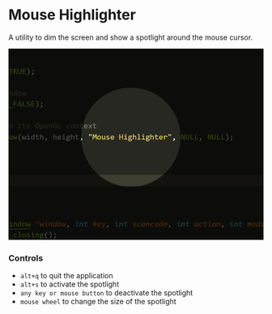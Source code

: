 # Mouse Highlighter

A utility to dim the screen and show a spotlight around the mouse cursor.

![Mouse Highlighter](screenshot.png)

### Controls
- ```alt+q``` to quit the application
- ```alt+s``` to activate the spotlight
- ```any key or mouse button``` to deactivate the spotlight
- ```mouse wheel``` to change the size of the spotlight